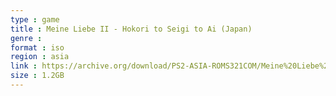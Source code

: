 ```yaml
---
type : game
title : Meine Liebe II - Hokori to Seigi to Ai (Japan)
genre : 
format : iso
region : asia
link : https://archive.org/download/PS2-ASIA-ROMS321COM/Meine%20Liebe%20II%20-%20Hokori%20to%20Seigi%20to%20Ai%20%28Japan%29.7z
size : 1.2GB
---
```

